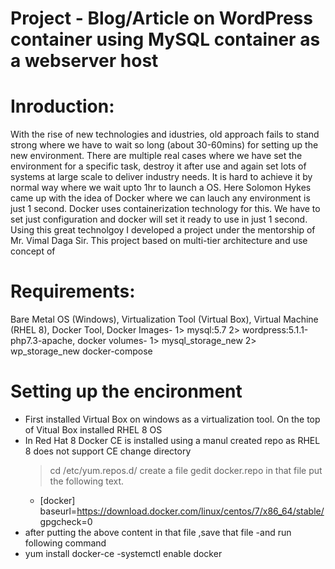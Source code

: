 # Project - Blog/Article on WordPress container using MySQL container as a webserver host  
# Inroduction:
  With the rise of new technologies and idustries, old approach fails to stand strong where we have to wait so long (about 30-60mins) for setting up the new environment. There are multiple real cases where we have set the environment for a specific task, destroy it after use and again set lots of systems at large scale to deliver industry needs. It is hard to achieve it by normal way where we wait upto 1hr to launch a OS.
  Here Solomon Hykes came up with the idea of Docker where we can lauch any environment is just 1 second. Docker uses containerization technology for this. We have to set just configuration and docker will set it ready to use in just 1 second. Using this great technolgoy I developed a project under the mentorship of Mr. Vimal Daga Sir.
 This project based on multi-tier architecture and use concept of 
 
 # Requirements:
Bare Metal OS (Windows),
Virtualization Tool (Virtual Box),
Virtual Machine (RHEL 8),
Docker Tool,
Docker Images-
 1> mysql:5.7
 2> wordpress:5.1.1-php7.3-apache,
docker volumes-
 1> mysql_storage_new
 2> wp_storage_new
docker-compose

# Setting up the encironment
- First installed Virtual Box on windows as a virtualization tool. On the top of Vitual Box installed RHEL 8 OS
- In Red Hat 8 Docker CE is installed using a manul created repo as RHEL 8 does not support CE
  change directory  
  >cd /etc/yum.repos.d/
  create a file 
  >gedit docker.repo
  in that file put the following text.
  - [docker]
    baseurl=https://download.docker.com/linux/centos/7/x86_64/stable/
    gpgcheck=0
- after putting the above content in that file ,save that file 
-and run following command
- yum install docker-ce
-systemctl enable docker
